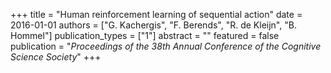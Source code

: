 +++
title = "Human reinforcement learning of sequential action"
date = 2016-01-01
authors = ["G. Kachergis", "F. Berends", "R. de Kleijn", "B. Hommel"]
publication_types = ["1"]
abstract = ""
featured = false
publication = "*Proceedings of the 38th Annual Conference of the Cognitive Science Society*"
+++

